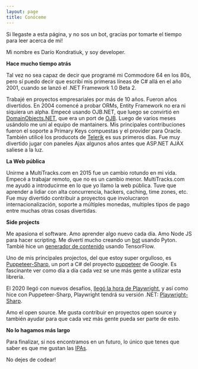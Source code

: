 ```yaml
---
layout: page
title: Conóceme
---
```


Si llegaste a esta página, y no sos un bot, gracias por tomarte el tiempo para leer acerca de mi!

Mi nombre es Darío Kondratiuk, y soy developer.

**Hace mucho tiempo atrás**

Tal vez no sea capaz de decir que programé mi Commodore 64 en los 80s, pero sí puedo decir que escribí mis primeras líneas de C# allá en el año 2001, cuando se lanzó el .NET Framework 1.0 Beta 2. 

Trabajé en proyectos empresariales por más de 10 años. Fueron años divertidos. En 2004 comencé a probar ORMs, Entity Framework no era ni siquiera un alpha. Empecé usando OJB.NET, que luego se convirtió en [DomainObjects.NET](https://sourceforge.net/projects/domainobjects/), que era un port de [OJB](https://db.apache.org/ojb/). Luego de varios meses usándolo me uní al equipo de mantainers. Mis principales contribuciones fueron el soporte a Primary Keys compuestas y el provider para Oracle. También utilicé los producots de [Telerik](https://www.telerik.com/) es sus primeros días. Fue muy divertido jugar con paneles Ajax algunos años antes que ASP.NET AJAX saliese a la luz.

**La Web pública**

Unirme a MultiTracks.com en 2015 fue un cambio rotundo en mi vida. Empecé a trabajar remoto, que no es un cambio menor. MultiTracks.com me ayudó a introducirme en lo que yo llamo la web pública. Tuve que aprender a lidiar con alta concurrencia, hackers, caching, time zones, etc. Fue muy divertido contribuir a proyectos que involucraron internacionalización, soporte a múltiples monedas, multiples tipos de pago entre muchas otras cosas divertidas.

**Side projects**

Me apasiona el software. Amo aprender algo nuevo cada día. Amo Node JS para hacer scripting. Me divertí mucho creando un [bot](https://github.com/kblok/TelegramBotFriend) usando Pyton. Tambié hice un [generador de contenido](https://github.com/kblok/RNN-bible-generator) usando TensorFlow.  

Uno de mis principales projectos, del que estoy super orgulloso, es [Puppeteer-Sharp](https://github.com/kblok/puppeteer-sharp), un port a C# del proyecto [puppeteer](https://github.com/GoogleChrome/puppeteer) de Google. Es fascinante ver como día a día cada vez se une más gente a utilizar esta librería.

El 2020 llegó con nuevos desafíos, [llegó la hora de Playwright](http://www.hardkoded.com/es/blog/es-hora-de-playwright), y así como hice con Puppeteer-Sharp, Playwright tendrá su versión .NET: [Playwright-Sharp](https://github.com/kblok/playwright-sharp).

Amo el open source. Me gusta contribuir en proyectos open source y también ayudar para que cada vez más gente pueda ser parte de esto.

**No lo hagamos más largo**

Para finalizar, si nos encontramos en un futuro, lo único que tenes que saber es que me gustan las [IPAs](https://en.wikipedia.org/wiki/India_pale_ale).

No dejes de codear!
